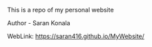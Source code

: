 This is a repo of my personal website

Author - Saran Konala

WebLink: https://saran416.github.io/MyWebsite/
